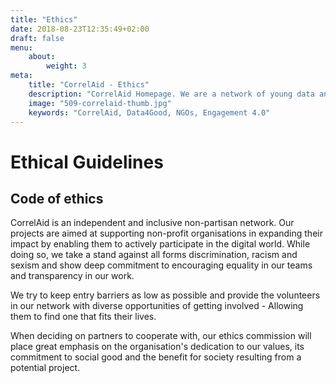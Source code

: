 ```yaml
---
title: "Ethics"
date: 2018-08-23T12:35:49+02:00
draft: false
menu: 
    about:
        weight: 3
meta:
    title: "CorrelAid - Ethics"
    description: "CorrelAid Homepage. We are a network of young data analysts that wants to change the world with a more inclusive, integrated and innovative approach to data analysis."
    image: "509-correlaid-thumb.jpg"
    keywords: "CorrelAid, Data4Good, NGOs, Engagement 4.0"
---
```



# Ethical Guidelines

## Code of ethics

CorrelAid is an independent and inclusive non-partisan network. Our projects are aimed at supporting non-profit organisations in expanding their impact by enabling them to actively participate in the digital world. While doing so, we take a stand against all forms discrimination, racism and sexism and show deep commitment to encouraging equality in our teams and transparency in our work.

We try to keep entry barriers as low as possible and provide the volunteers in our network with diverse opportunities of getting involved - Allowing them to find one that fits their lives.

When deciding on partners to cooperate with, our ethics commission will place great emphasis on the organisation's dedication to our values, its commitment to social good and the benefit for society resulting from a potential project. 

<!--
## Payment

Only high-quality work ensures a long-lasting positive impact of our projects on the civic society. Because of that, we constantly try to maintain and develop the skills and qualifications held by our volunteers, who are the cornerstone of our network. In order to facilitate such education opportunities on a regular basis, we need a certain budget.

Nevertheless, we are well aware that many non-profit organisations are facing severe budgetary limitations. As a compromise, we decided to offer our projects on a "Pay what you want" basis. By doing so, even smaller organisations can benefit from a low-threshold access to data analysis. 

In the process of completing a project, CorrelAid provides its partners with initial consultation as well as assistance in the definition of the project and the acquisition of a project team.

To promote a successfull cooperation between the organisation and the team of volunteers, we highly recommend organising a kick-off event prior to the launch of the project phase. If possible, this event should take place at the NPO's premises, with arising expenses (travel costs, catering) being covered by the NPO.
-->
